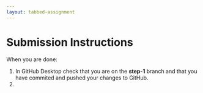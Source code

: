 ```yaml
---
layout: tabbed-assignment
---
```


# Submission Instructions

When you are done:

1. In GitHub Desktop check that you are on the **step-1** branch and that you have commited and pushed your changes to GitHub.
1.
